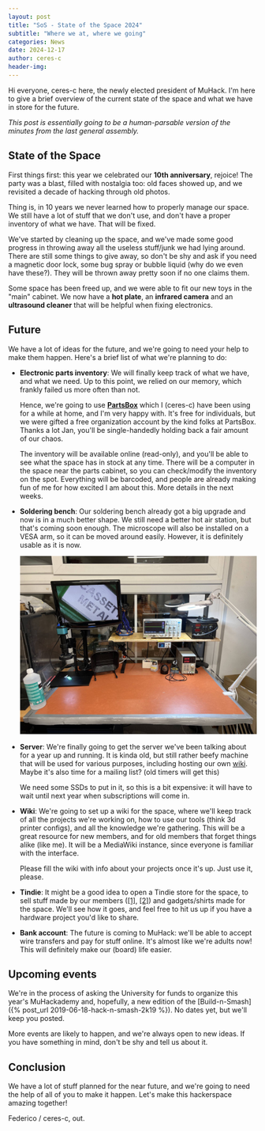 ```yaml
---
layout: post
title: "SoS - State of the Space 2024"
subtitle: "Where we at, where we going"
categories: News
date: 2024-12-17
author: ceres-c
header-img: 
---
```


Hi everyone, ceres-c here, the newly elected president of MuHack. I'm here to
give a brief overview of the current state of the space and what we have in
store for the future.

*This post is essentially going to be a human-parsable version of the minutes*
*from the last general assembly.*

## State of the Space
First things first: this year we celebrated our **10th anniversary**, rejoice!
The party was a blast, filled with nostalgia too: old faces showed up, and we
revisited a decade of hacking through old photos.

Thing is, in 10 years we never learned how to properly manage our space. We
still have a lot of stuff that we don't use, and don't have a proper inventory
of what we have. That will be fixed.

We've started by cleaning up the space, and we've made some good progress in
throwing away all the useless stuff/junk we had lying around. There are still
some things to give away, so don't be shy and ask if you need a magnetic door
lock, some bug spray or bubble liquid (why do we even have these?). They will
be thrown away pretty soon if no one claims them.

Some space has been freed up, and we were able to fit our new toys in the
"main" cabinet. We now have a **hot plate**, an **infrared camera** and an
**ultrasound cleaner** that will be helpful when fixing electronics.

## Future
We have a lot of ideas for the future, and we're going to need your help to
make them happen. Here's a brief list of what we're planning to do:

- **Electronic parts inventory**: We will finally keep track of what we have,
  and what we need. Up to this point, we relied on our memory, which frankly
  failed us more often than not.

  Hence, we're going to use **[PartsBox](https://partsbox.com)** which I
  (ceres-c) have been using for a while at home, and I'm very happy with. It's
  free for individuals, but we were gifted a free organization account by the
  kind folks at PartsBox. Thanks a lot Jan, you'll be single-handedly holding
  back a fair amount of our chaos.

  The inventory will be available online (read-only), and you'll be able to see
  what the space has in stock at any time. There will be a computer in the
  space near the parts cabinet, so you can check/modify the inventory on the
  spot. Everything will be barcoded, and people are already making fun of me
  for how excited I am about this. More details in the next weeks.

- **Soldering bench**: Our soldering bench already got a big upgrade and now is
  in a much better shape. We still need a better hot air station, but that's
  coming soon enough. The microscope will also be installed on a VESA arm, so
  it can be moved around easily. However, it is definitely usable as it is now.

  ![Current soldering bench state](/public/img/2024-12-17-soldering-bench.jpg)

- **Server**: We're finally going to get the server we've been talking about
  for a year up and running. It is kinda old, but still rather beefy
  machine that will be used for various purposes, including hosting our own
  [wiki](#wiki). Maybe it's also time for a mailing list? (old timers will
  get this)

  We need some SSDs to put in it, so this is a bit expensive: it will have to
  wait until next year when subscriptions will come in.

- <a name="wiki">**Wiki**</a>: We're going to set up a wiki for the space,
  where we'll keep track of all the projects we're working on, how to use our
  tools (think 3d printer configs), and all the knowledge we're gathering.
  This will be a great resource for new members, and for old members that
  forget things alike (like me). It will be a MediaWiki instance, since
  everyone is familiar with the interface.

  Please fill the wiki with info about your projects once it's up. Just use it,
  please.

- **Tindie**: It might be a good idea to open a Tindie store for the space, to
  sell stuff made by our members
  ([[1]](https://github.com/MrMoDDoM/MuHack-Badge),
  [[2]](https://github.com/MrMoDDoM/MuTag)) and gadgets/shirts made for the
  space. We'll see how it goes, and feel free to hit us up if you have a
  hardware project you'd like to share.

- **Bank account**: The future is coming to MuHack: we'll be able to accept
  wire transfers and pay for stuff online. It's almost like we're adults now!
  This will definitely make our (board) life easier.

## Upcoming events
We're in the process of asking the University for funds to organize this year's
MuHackademy and, hopefully, a new edition of the
[Build-n-Smash]({% post_url 2019-06-18-hack-n-smash-2k19 %}). No dates yet, but
we'll keep you posted.

More events are likely to happen, and we're always open to new ideas. If you
have something in mind, don't be shy and tell us about it.

## Conclusion
We have a lot of stuff planned for the near future, and we're going to need the
help of all of you to make it happen. Let's make this hackerspace amazing
together!

Federico / ceres-c, out.
